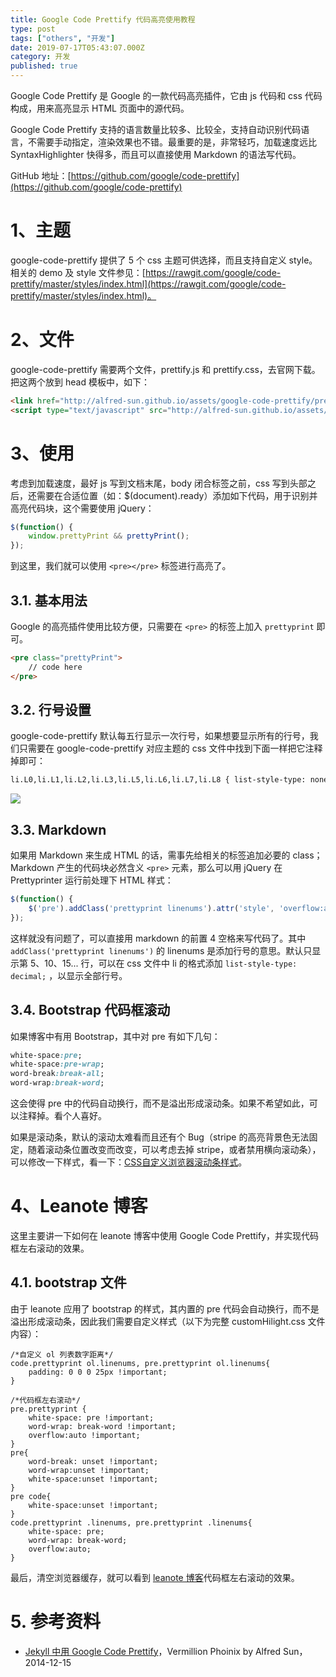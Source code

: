```yaml
---
title: Google Code Prettify 代码高亮使用教程
type: post
tags: ["others", "开发"]
date: 2019-07-17T05:43:07.000Z
category: 开发
published: true
---
```


Google Code Prettify 是 Google 的一款代码高亮插件，它由 js 代码和 css 代码构成，用来高亮显示 HTML 页面中的源代码。

Google Code Prettify 支持的语言数量比较多、比较全，支持自动识别代码语言，不需要手动指定，渲染效果也不错。最重要的是，非常轻巧，加载速度远比 SyntaxHighlighter 快得多，而且可以直接使用 Markdown 的语法写代码。

GitHub 地址：[https://github.com/google/code-prettify](https://github.com/google/code-prettify)


<a name="b32edaa9"></a>
# **1、主题**

google-code-prettify 提供了 5 个 css 主题可供选择，而且支持自定义 style。相关的 demo 及 style 文件参见：[https://rawgit.com/google/code-prettify/master/styles/index.html](https://rawgit.com/google/code-prettify/master/styles/index.html)。


<a name="5eb83854"></a>
# **2、文件**

google-code-prettify 需要两个文件，prettify.js 和 prettify.css，去官网下载。把这两个放到 head 模板中，如下：
```html
<link href="http://alfred-sun.github.io/assets/google-code-prettify/prettify.css" rel="stylesheet" type="text/css" media="all">
<script type="text/javascript" src="http://alfred-sun.github.io/assets/google-code-prettify/prettify.js"></script>
```


<a name="d75b554c"></a>
# **3、使用**

考虑到加载速度，最好 js 写到文档末尾，body 闭合标签之前，css 写到头部之后，还需要在合适位置（如：$(document).ready）添加如下代码，用于识别并高亮代码块，这个需要使用 jQuery：
```javascript
$(function() {
    window.prettyPrint && prettyPrint();
});
```

到这里，我们就可以使用 `<pre></pre>` 标签进行高亮了。


<a name="9521b68e"></a>
## 3.1. 基本用法

Google 的高亮插件使用比较方便，只需要在 `<pre>` 的标签上加入 `prettyprint` 即可。
```html
<pre class="prettyPrint">
    // code here
</pre>
```


<a name="5676777f"></a>
## 3.2. 行号设置

google-code-prettify 默认每五行显示一次行号，如果想要显示所有的行号，我们只需要在 google-code-prettify 对应主题的 css 文件中找到下面一样把它注释掉即可：
```html
li.L0,li.L1,li.L2,li.L3,li.L5,li.L6,li.L7,li.L8 { list-style-type: none }
```

![](https://qiniu.bioinit.com/yuque/0/2019/png/126032/1563342577013-d0f4a151-8558-4bf0-aa30-e4853daa64c9.png#align=left&display=inline&height=501&originHeight=501&originWidth=584&size=0&status=done&width=584)


## 3.3. Markdown

如果用 Markdown 来生成 HTML 的话，需事先给相关的标签追加必要的 class；Markdown 产生的代码块必然含义 `<pre>` 元素，那么可以用 jQuery 在 Prettyprinter 运行前处理下 HTML 样式：
```javascript
$(function() {
    $('pre').addClass('prettyprint linenums').attr('style', 'overflow:auto');
});
```

这样就没有问题了，可以直接用 markdown 的前置 4 空格来写代码了。其中 `addClass('prettyprint linenums')` 的 linenums 是添加行号的意思。默认只显示第 5、10、15... 行，可以在 css 文件中 li 的格式添加 `list-style-type: decimal;` ，以显示全部行号。


<a name="436636a7"></a>
## 3.4. Bootstrap 代码框滚动

如果博客中有用 Bootstrap，其中对 pre 有如下几句：
```css
white-space:pre;
white-space:pre-wrap;
word-break:break-all;
word-wrap:break-word;
```

这会使得 pre 中的代码自动换行，而不是溢出形成滚动条。如果不希望如此，可以注释掉。看个人喜好。

如果是滚动条，默认的滚动太难看而且还有个 Bug（stripe 的高亮背景色无法固定，随着滚动条位置改变而改变，可以考虑去掉 stripe，或者禁用横向滚动条），可以修改一下样式，看一下：[CSS自定义浏览器滚动条样式](http://ju.outofmemory.cn/entry/149458)。


<a name="f7adf042"></a>
# **4、Leanote 博客**

这里主要讲一下如何在 leanote 博客中使用 Google Code Prettify，并实现代码框左右滚动的效果。


<a name="cbf56ae8"></a>
## 4.1. bootstrap 文件
由于 leanote 应用了 bootstrap 的样式，其内置的 pre 代码会自动换行，而不是溢出形成滚动条，因此我们需要自定义样式（以下为完整 customHilight.css 文件内容）：
```
/*自定义 ol 列表数字距离*/
code.prettyprint ol.linenums, pre.prettyprint ol.linenums{
    padding: 0 0 0 25px !important;
}

/*代码框左右滚动*/
pre.prettyprint {
    white-space: pre !important;
	word-wrap: break-word !important;
	overflow:auto !important;
}
pre{
    word-break: unset !important;
    word-wrap:unset !important;
    white-space:unset !important;
}
pre code{
    white-space:unset !important;
}
code.prettyprint .linenums, pre.prettyprint .linenums{
    white-space: pre;
	word-wrap: break-word;
	overflow:auto;
}
```
最后，清空浏览器缓存，就可以看到 [leanote 博客](http://blog.leanote.com/shenweiyan)代码框左右滚动的效果。


<a name="729d440e"></a>
# 5. 参考资料

- [Jekyll 中用 Google Code Prettify](http://ju.outofmemory.cn/entry/149451)，Vermillion Phoinix by Alfred Sun，2014-12-15
